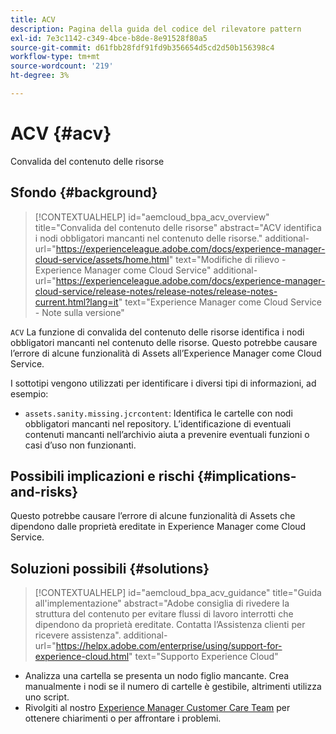 ```yaml
---
title: ACV
description: Pagina della guida del codice del rilevatore pattern
exl-id: 7e3c1142-c349-4bce-b8de-8e91528f80a5
source-git-commit: d61fbb28fdf91fd9b356654d5cd2d50b156398c4
workflow-type: tm+mt
source-wordcount: '219'
ht-degree: 3%

---
```


# ACV {#acv}

Convalida del contenuto delle risorse

## Sfondo {#background}

>[!CONTEXTUALHELP]
>id="aemcloud_bpa_acv_overview"
>title="Convalida del contenuto delle risorse"
>abstract="ACV identifica i nodi obbligatori mancanti nel contenuto delle risorse."
>additional-url="https://experienceleague.adobe.com/docs/experience-manager-cloud-service/assets/home.html" text="Modifiche di rilievo - Experience Manager come Cloud Service"
>additional-url="https://experienceleague.adobe.com/docs/experience-manager-cloud-service/release-notes/release-notes/release-notes-current.html?lang=it" text="Experience Manager come Cloud Service - Note sulla versione"

`ACV`  La funzione di convalida del contenuto delle risorse identifica i nodi obbligatori mancanti nel contenuto delle risorse. Questo potrebbe causare l’errore di alcune funzionalità di Assets all’Experience Manager come Cloud Service.

I sottotipi vengono utilizzati per identificare i diversi tipi di informazioni, ad esempio:

* `assets.sanity.missing.jcrcontent`: Identifica le cartelle con nodi obbligatori mancanti nel repository. L’identificazione di eventuali contenuti mancanti nell’archivio aiuta a prevenire eventuali funzioni o casi d’uso non funzionanti.

## Possibili implicazioni e rischi {#implications-and-risks}

Questo potrebbe causare l’errore di alcune funzionalità di Assets che dipendono dalle proprietà ereditate in Experience Manager come Cloud Service.

## Soluzioni possibili {#solutions}

>[!CONTEXTUALHELP]
>id="aemcloud_bpa_acv_guidance"
>title="Guida all&#39;implementazione"
>abstract="Adobe consiglia di rivedere la struttura del contenuto per evitare flussi di lavoro interrotti che dipendono da proprietà ereditate. Contatta l’Assistenza clienti per ricevere assistenza&quot;.
>additional-url="https://helpx.adobe.com/enterprise/using/support-for-experience-cloud.html" text="Supporto Experience Cloud"

* Analizza una cartella se presenta un nodo figlio mancante. Crea manualmente i nodi se il numero di cartelle è gestibile, altrimenti utilizza uno script.
* Rivolgiti al nostro [Experience Manager Customer Care Team](https://helpx.adobe.com/enterprise/using/support-for-experience-cloud.html) per ottenere chiarimenti o per affrontare i problemi.
